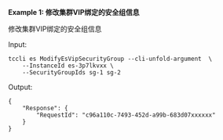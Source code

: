 **Example 1: 修改集群VIP绑定的安全组信息**

修改集群VIP绑定的安全组信息

Input: 

```
tccli es ModifyEsVipSecurityGroup --cli-unfold-argument  \
    --InstanceId es-3p7lkvxx \
    --SecurityGroupIds sg-1 sg-2
```

Output: 
```
{
    "Response": {
        "RequestId": "c96a110c-7493-452d-a99b-683d07xxxxxx"
    }
}
```


